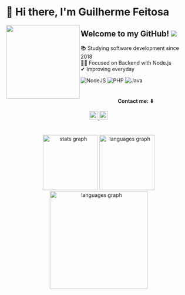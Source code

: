 # 👋 Hi there, I'm Guilherme Feitosa

<img align="left" width="200" src="https://cdn-icons-png.flaticon.com/512/1674/1674969.png"  />

## Welcome to my GitHub! ![](https://komarev.com/ghpvc/?username=guilherme-fcm&color=447ff7&label=Visitor+count)
📚 Studying software development since 2018 <br>
🙇‍♂️ Focused on Backend with Node.js <br>
✔ Improving everyday

![NodeJS](https://img.shields.io/badge/node.js-6DA55F?style=for-the-badge&logo=node.js&logoColor=white) 
![PHP](https://img.shields.io/badge/php-%23777BB4.svg?style=for-the-badge&logo=php&logoColor=white)
![Java](https://img.shields.io/badge/java-%23ED8B00.svg?style=for-the-badge&logo=java&logoColor=white)

#

<div align="center">
 <h4> Contact me: ⬇</h4>
 <a href="https://mail.google.com/mail/u/2/?tf=cm&fs=1&to=guilherme_fcm@hotmail.com&hl=pt" target="_blank">
   <img src="https://img.shields.io/badge/guilherme__fcm-0078D4?style=for-the-badge&logo=microsoft-outlook&logoColor=white" height="23" alt="portfolio logo"/>
 </a>
 <a href="https://www.linkedin.com/in/guilherme-fcm/" target="_blank">
   <img src="https://img.shields.io/badge/guilherme--fcm-0077B5?style=for-the-badge&logo=linkedin&logoColor=white" height="23" alt="linkedin logo"/>
 </a>
</div>

#

<div align="center">
  <img src="https://github-readme-stats.vercel.app/api?username=guilherme-fcm&theme=algolia&show_icons=true&count_private=true&include_all_commits=true" height="150" alt="stats graph"  />
  <img src="https://github-readme-stats.vercel.app/api/top-langs?layout=compact&langs_count=4&theme=algolia&username=guilherme-fcm" height="150" alt="languages graph"  />
 <img src="https://activity-graph.herokuapp.com/graph?username=guilherme-fcm&theme=tokyo-night" height="266" alt="languages graph"  />
</div>
